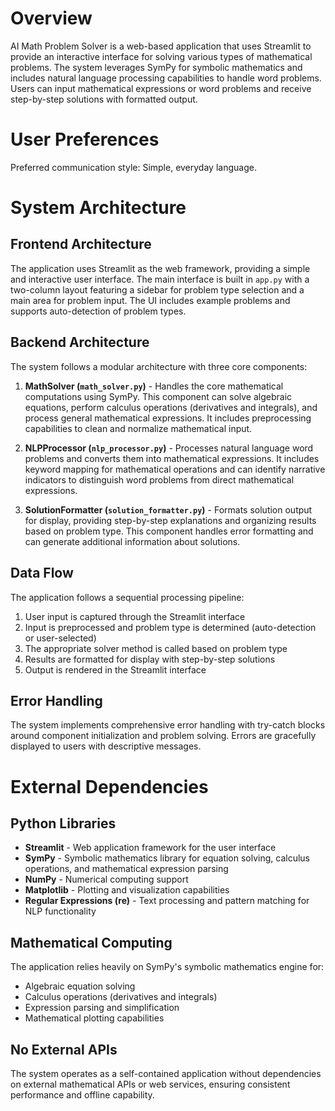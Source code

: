 # Overview

AI Math Problem Solver is a web-based application that uses Streamlit to provide an interactive interface for solving various types of mathematical problems. The system leverages SymPy for symbolic mathematics and includes natural language processing capabilities to handle word problems. Users can input mathematical expressions or word problems and receive step-by-step solutions with formatted output.

# User Preferences

Preferred communication style: Simple, everyday language.

# System Architecture

## Frontend Architecture
The application uses Streamlit as the web framework, providing a simple and interactive user interface. The main interface is built in `app.py` with a two-column layout featuring a sidebar for problem type selection and a main area for problem input. The UI includes example problems and supports auto-detection of problem types.

## Backend Architecture
The system follows a modular architecture with three core components:

1. **MathSolver (`math_solver.py`)** - Handles the core mathematical computations using SymPy. This component can solve algebraic equations, perform calculus operations (derivatives and integrals), and process general mathematical expressions. It includes preprocessing capabilities to clean and normalize mathematical input.

2. **NLPProcessor (`nlp_processor.py`)** - Processes natural language word problems and converts them into mathematical expressions. It includes keyword mapping for mathematical operations and can identify narrative indicators to distinguish word problems from direct mathematical expressions.

3. **SolutionFormatter (`solution_formatter.py`)** - Formats solution output for display, providing step-by-step explanations and organizing results based on problem type. This component handles error formatting and can generate additional information about solutions.

## Data Flow
The application follows a sequential processing pipeline:
1. User input is captured through the Streamlit interface
2. Input is preprocessed and problem type is determined (auto-detection or user-selected)
3. The appropriate solver method is called based on problem type
4. Results are formatted for display with step-by-step solutions
5. Output is rendered in the Streamlit interface

## Error Handling
The system implements comprehensive error handling with try-catch blocks around component initialization and problem solving. Errors are gracefully displayed to users with descriptive messages.

# External Dependencies

## Python Libraries
- **Streamlit** - Web application framework for the user interface
- **SymPy** - Symbolic mathematics library for equation solving, calculus operations, and mathematical expression parsing
- **NumPy** - Numerical computing support
- **Matplotlib** - Plotting and visualization capabilities
- **Regular Expressions (re)** - Text processing and pattern matching for NLP functionality

## Mathematical Computing
The application relies heavily on SymPy's symbolic mathematics engine for:
- Algebraic equation solving
- Calculus operations (derivatives and integrals)
- Expression parsing and simplification
- Mathematical plotting capabilities

## No External APIs
The system operates as a self-contained application without dependencies on external mathematical APIs or web services, ensuring consistent performance and offline capability.